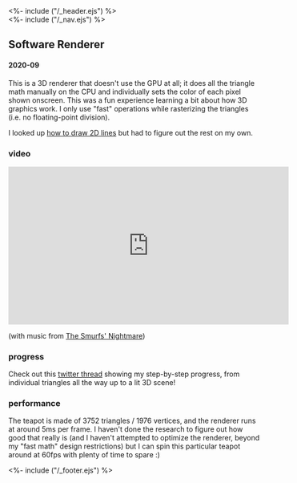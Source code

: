<!DOCTYPE html>
<html>
<head>
<%- include ("/_header.ejs") %>
</head>
<body>
<div class="wrapper">
<%- include ("/_nav.ejs") %>
<section id="main-content">
<h1 class="post-title">Software Renderer</h1>
<h4 class="post-meta">2020-09</h4>

This is a 3D renderer that doesn't use the GPU at all; it does all the triangle math manually on the CPU and individually sets the color of each pixel shown onscreen. This was a fun experience learning a bit about how 3D graphics work. I only use "fast" operations while rasterizing the triangles (i.e. no floating-point division).

I looked up <a href="https://en.wikipedia.org/wiki/Bresenham%27s_line_algorithm">how to draw 2D lines</a> but had to figure out the rest on my own.

### video

<iframe width="560" height="315" src="https://www.youtube-nocookie.com/embed/XfQZR6Vfens?rel=0" frameborder="0" allow="accelerometer; autoplay; clipboard-write; encrypted-media; gyroscope; picture-in-picture" allowfullscreen></iframe>

(with music from <a href="https://www.youtube.com/watch?list=PLFAB3E682EBF46BDB&v=Z4lqyFcEn3Q">The Smurfs' Nightmare</a>)

### progress

Check out this <a href="https://twitter.com/pancelor/status/1307774529565896705">twitter thread</a> showing my step-by-step progress, from individual triangles all the way up to a lit 3D scene!

### performance

The teapot is made of 3752 triangles / 1976 vertices, and the renderer runs at around 5ms per frame. I haven't done the research to figure out how good that really is (and I haven't attempted to optimize the renderer, beyond my "fast math" design restrictions) but I can spin this particular teapot around at 60fps with plenty of time to spare :)

</section>
<%- include ("/_footer.ejs") %>
</body>
</html>
